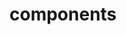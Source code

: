 <!-- Space: ZshKubectl -->
<!-- Parent: Project -->
<!-- Title: Components -->

<!-- Label: ZshKubectl -->
<!-- Label: Project -->
<!-- Label: Components -->
<!-- Include: docs/disclaimer.md -->
<!-- Include: ac:toc -->

# components
